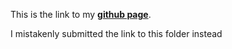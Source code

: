 This is the link to my **[github page](https://goody-1.github.io/design2.html)**.

I mistakenly submitted the link to this folder instead
